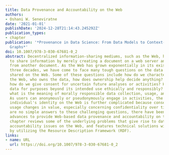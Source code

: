 ```yaml
---
title: Data Provenance and Accountability on the Web
authors:
- Oshani W. Seneviratne
date: '2021-01-01'
publishDate: '2024-12-28T21:14:43.245292Z'
publication_types:
- chapter
publication: '*Provenance in Data Science: From Data Models to Context-Aware Knowledge
  Graphs*'
doi: 10.1007/978-3-030-67681-0_2
abstract: Decentralized information-sharing mediums, such as the Web, have been designed
  to share information by merely creating a document on a web server and linking it
  from another document. As the Web has grown exponentially in its existence for over
  three decades, we have come to face many tough questions on the data and content
  shared on the Web. Some of these questions include how do we characterize data on
  the Web, who owns the data, how does ownership help decide anything? If we own data,
  how do we give consent for uncertain future analyses or activities? How can we use
  data for purposes beyond its intended use ethically and responsibly? Furthermore,
  what is the meaning of morally responsible data collection, usage, and sharing?
  As users can anonymously or pseudonymously engage in activities, the lack of an
  individual's identity on the Web is further complicated because consent on data
  usage changes in value, especially concerning confidentiality over time. While there
  are no simple answers to these challenging questions, there have been several technological
  advances to provide Web-based data provenance and accountability on the Web. This
  chapter reviews some of the underlying problems that give rise to data reuse and
  accountability issues on the Web, and features technical solutions with provenance
  by utilizing the Resource Description Framework (RDF).
links:
- name: URL
  url: https://doi.org/10.1007/978-3-030-67681-0_2
---
```

